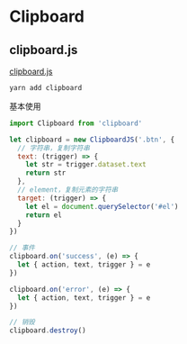 # Clipboard

## clipboard.js

[clipboard.js](https://clipboardjs.com/)

```sh
yarn add clipboard
```

基本使用

```js
import Clipboard from 'clipboard'

let clipboard = new ClipboardJS('.btn', {
  // 字符串，复制字符串
  text: (trigger) => {
    let str = trigger.dataset.text
    return str
  },
  // element，复制元素的字符串
  target: (trigger) => {
    let el = document.querySelector('#el')
    return el
  }
})

// 事件
clipboard.on('success', (e) => {
  let { action, text, trigger } = e
})

clipboard.on('error', (e) => {
  let { action, text, trigger } = e
})

// 销毁
clipboard.destroy()
```
